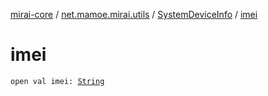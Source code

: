 [mirai-core](../../index.md) / [net.mamoe.mirai.utils](../index.md) / [SystemDeviceInfo](index.md) / [imei](./imei.md)

# imei

`open val imei: `[`String`](https://kotlinlang.org/api/latest/jvm/stdlib/kotlin/-string/index.html)